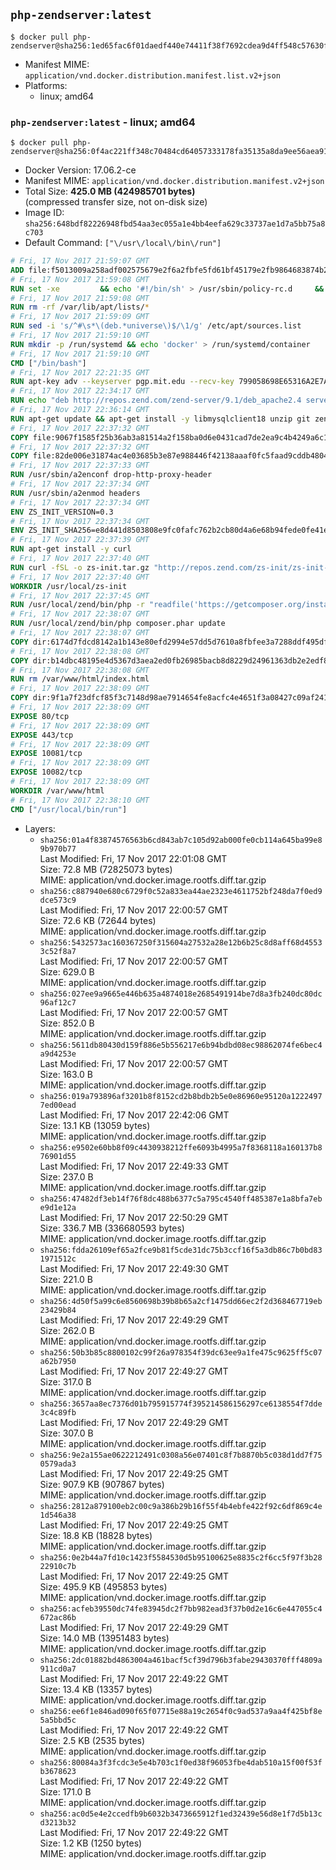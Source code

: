 ## `php-zendserver:latest`

```console
$ docker pull php-zendserver@sha256:1ed65fac6f01daedf440e74411f38f7692cdea9d4ff548c57630f087013d8f7d
```

-	Manifest MIME: `application/vnd.docker.distribution.manifest.list.v2+json`
-	Platforms:
	-	linux; amd64

### `php-zendserver:latest` - linux; amd64

```console
$ docker pull php-zendserver@sha256:0f4ac221ff348c70484cd64057333178fa35135a8da9ee56aea91a3bdefdcdec
```

-	Docker Version: 17.06.2-ce
-	Manifest MIME: `application/vnd.docker.distribution.manifest.v2+json`
-	Total Size: **425.0 MB (424985701 bytes)**  
	(compressed transfer size, not on-disk size)
-	Image ID: `sha256:648bdf82226948fbd54aa3ec055a1e4bb4eefa629c33737ae1d7a5bb75a8c703`
-	Default Command: `["\/usr\/local\/bin\/run"]`

```dockerfile
# Fri, 17 Nov 2017 21:59:07 GMT
ADD file:f5013009a258adf002575679e2f6a2fbfe5fd61bf45179e2fb9864683874b2b2 in / 
# Fri, 17 Nov 2017 21:59:08 GMT
RUN set -xe 		&& echo '#!/bin/sh' > /usr/sbin/policy-rc.d 	&& echo 'exit 101' >> /usr/sbin/policy-rc.d 	&& chmod +x /usr/sbin/policy-rc.d 		&& dpkg-divert --local --rename --add /sbin/initctl 	&& cp -a /usr/sbin/policy-rc.d /sbin/initctl 	&& sed -i 's/^exit.*/exit 0/' /sbin/initctl 		&& echo 'force-unsafe-io' > /etc/dpkg/dpkg.cfg.d/docker-apt-speedup 		&& echo 'DPkg::Post-Invoke { "rm -f /var/cache/apt/archives/*.deb /var/cache/apt/archives/partial/*.deb /var/cache/apt/*.bin || true"; };' > /etc/apt/apt.conf.d/docker-clean 	&& echo 'APT::Update::Post-Invoke { "rm -f /var/cache/apt/archives/*.deb /var/cache/apt/archives/partial/*.deb /var/cache/apt/*.bin || true"; };' >> /etc/apt/apt.conf.d/docker-clean 	&& echo 'Dir::Cache::pkgcache ""; Dir::Cache::srcpkgcache "";' >> /etc/apt/apt.conf.d/docker-clean 		&& echo 'Acquire::Languages "none";' > /etc/apt/apt.conf.d/docker-no-languages 		&& echo 'Acquire::GzipIndexes "true"; Acquire::CompressionTypes::Order:: "gz";' > /etc/apt/apt.conf.d/docker-gzip-indexes 		&& echo 'Apt::AutoRemove::SuggestsImportant "false";' > /etc/apt/apt.conf.d/docker-autoremove-suggests
# Fri, 17 Nov 2017 21:59:08 GMT
RUN rm -rf /var/lib/apt/lists/*
# Fri, 17 Nov 2017 21:59:09 GMT
RUN sed -i 's/^#\s*\(deb.*universe\)$/\1/g' /etc/apt/sources.list
# Fri, 17 Nov 2017 21:59:10 GMT
RUN mkdir -p /run/systemd && echo 'docker' > /run/systemd/container
# Fri, 17 Nov 2017 21:59:10 GMT
CMD ["/bin/bash"]
# Fri, 17 Nov 2017 22:21:35 GMT
RUN apt-key adv --keyserver pgp.mit.edu --recv-key 799058698E65316A2E7A4FF42EAE1437F7D2C623
# Fri, 17 Nov 2017 22:34:17 GMT
RUN echo "deb http://repos.zend.com/zend-server/9.1/deb_apache2.4 server non-free" >> /etc/apt/sources.list.d/zend-server.list
# Fri, 17 Nov 2017 22:36:14 GMT
RUN apt-get update && apt-get install -y libmysqlclient18 unzip git zend-server-php-7.1=9.1.1+b119 && /usr/local/zend/bin/zendctl.sh stop
# Fri, 17 Nov 2017 22:37:32 GMT
COPY file:9067f1585f25b36ab3a81514a2f158ba0d6e0431cad7de2ea9c4b4249a6c134f in /etc/ 
# Fri, 17 Nov 2017 22:37:32 GMT
COPY file:82de006e31874ac4e03685b3e87e988446f42138aaaf0fc5faad9cddb48040ba in /etc/apache2/conf-available 
# Fri, 17 Nov 2017 22:37:33 GMT
RUN /usr/sbin/a2enconf drop-http-proxy-header
# Fri, 17 Nov 2017 22:37:34 GMT
RUN /usr/sbin/a2enmod headers
# Fri, 17 Nov 2017 22:37:34 GMT
ENV ZS_INIT_VERSION=0.3
# Fri, 17 Nov 2017 22:37:34 GMT
ENV ZS_INIT_SHA256=e8d441d8503808e9fc0fafc762b2cb80d4a6e68b94fede0fe41efdeac10800cb
# Fri, 17 Nov 2017 22:37:39 GMT
RUN apt-get install -y curl
# Fri, 17 Nov 2017 22:37:40 GMT
RUN curl -fSL -o zs-init.tar.gz "http://repos.zend.com/zs-init/zs-init-docker-${ZS_INIT_VERSION}.tar.gz"     && echo "${ZS_INIT_SHA256} *zs-init.tar.gz" | sha256sum -c -     && mkdir /usr/local/zs-init     && tar xzf zs-init.tar.gz --strip-components=1 -C /usr/local/zs-init     && rm zs-init.tar.gz
# Fri, 17 Nov 2017 22:37:40 GMT
WORKDIR /usr/local/zs-init
# Fri, 17 Nov 2017 22:37:45 GMT
RUN /usr/local/zend/bin/php -r "readfile('https://getcomposer.org/installer');" | /usr/local/zend/bin/php
# Fri, 17 Nov 2017 22:38:07 GMT
RUN /usr/local/zend/bin/php composer.phar update
# Fri, 17 Nov 2017 22:38:07 GMT
COPY dir:6174d7fdcd8142a1b143e80efd2994e57dd5d7610a8fbfee3a7288ddf495dfdf in /usr/local/bin 
# Fri, 17 Nov 2017 22:38:08 GMT
COPY dir:b14dbc48195e4d5367d3aea2ed0fb26985bacb8d8229d24961363db2e2edf8f0 in /usr/local/zend/var/plugins/ 
# Fri, 17 Nov 2017 22:38:08 GMT
RUN rm /var/www/html/index.html
# Fri, 17 Nov 2017 22:38:09 GMT
COPY dir:9f1a7f23dfcf85f3c7148d98ae7914654fe8acfc4e4651f3a08427c09af24198 in /var/www/html 
# Fri, 17 Nov 2017 22:38:09 GMT
EXPOSE 80/tcp
# Fri, 17 Nov 2017 22:38:09 GMT
EXPOSE 443/tcp
# Fri, 17 Nov 2017 22:38:09 GMT
EXPOSE 10081/tcp
# Fri, 17 Nov 2017 22:38:09 GMT
EXPOSE 10082/tcp
# Fri, 17 Nov 2017 22:38:09 GMT
WORKDIR /var/www/html
# Fri, 17 Nov 2017 22:38:10 GMT
CMD ["/usr/local/bin/run"]
```

-	Layers:
	-	`sha256:01a4f83874576563b6cd843ab7c105d92ab000fe0cb114a645ba99e89b970b77`  
		Last Modified: Fri, 17 Nov 2017 22:01:08 GMT  
		Size: 72.8 MB (72825073 bytes)  
		MIME: application/vnd.docker.image.rootfs.diff.tar.gzip
	-	`sha256:c887940e680c6729f0c52a833ea44ae2323e4611752bf248da7f0ed9dce573c9`  
		Last Modified: Fri, 17 Nov 2017 22:00:57 GMT  
		Size: 72.6 KB (72644 bytes)  
		MIME: application/vnd.docker.image.rootfs.diff.tar.gzip
	-	`sha256:5432573ac160367250f315604a27532a28e12b6b25c8d8aff68d45533c52f8a7`  
		Last Modified: Fri, 17 Nov 2017 22:00:57 GMT  
		Size: 629.0 B  
		MIME: application/vnd.docker.image.rootfs.diff.tar.gzip
	-	`sha256:027ee9a9665e446b635a4874018e2685491914be7d8a3fb240dc80dc96af12c7`  
		Last Modified: Fri, 17 Nov 2017 22:00:57 GMT  
		Size: 852.0 B  
		MIME: application/vnd.docker.image.rootfs.diff.tar.gzip
	-	`sha256:5611db80430d159f886e5b556217e6b94bdbd08ec98862074fe6bec4a9d4253e`  
		Last Modified: Fri, 17 Nov 2017 22:00:57 GMT  
		Size: 163.0 B  
		MIME: application/vnd.docker.image.rootfs.diff.tar.gzip
	-	`sha256:019a793896af3201b8f8152cd2b8bdb2b5e0e86960e95120a12224977ed00ead`  
		Last Modified: Fri, 17 Nov 2017 22:42:06 GMT  
		Size: 13.1 KB (13059 bytes)  
		MIME: application/vnd.docker.image.rootfs.diff.tar.gzip
	-	`sha256:e9502e60bb8f09c4430938212ffe6093b4995a7f8368118a160137b876901d55`  
		Last Modified: Fri, 17 Nov 2017 22:49:33 GMT  
		Size: 237.0 B  
		MIME: application/vnd.docker.image.rootfs.diff.tar.gzip
	-	`sha256:47482df3eb14f76f8dc488b6377c5a795c4540ff485387e1a8bfa7ebe9d1e12a`  
		Last Modified: Fri, 17 Nov 2017 22:50:29 GMT  
		Size: 336.7 MB (336680593 bytes)  
		MIME: application/vnd.docker.image.rootfs.diff.tar.gzip
	-	`sha256:fdda26109ef65a2fce9b81f5cde31dc75b3ccf16f5a3db86c7b0bd831971512c`  
		Last Modified: Fri, 17 Nov 2017 22:49:30 GMT  
		Size: 221.0 B  
		MIME: application/vnd.docker.image.rootfs.diff.tar.gzip
	-	`sha256:4d50f5a99c6e8560698b39b8b65a2cf1475dd66ec2f2d368467719eb23429b84`  
		Last Modified: Fri, 17 Nov 2017 22:49:29 GMT  
		Size: 262.0 B  
		MIME: application/vnd.docker.image.rootfs.diff.tar.gzip
	-	`sha256:50b3b85c8800102c99f26a978354f39dc63ee9a1fe475c9625ff5c07a62b7950`  
		Last Modified: Fri, 17 Nov 2017 22:49:27 GMT  
		Size: 317.0 B  
		MIME: application/vnd.docker.image.rootfs.diff.tar.gzip
	-	`sha256:3657aa8ec7376d01b795915774f395214586156297ce6138554f7dde3c4c89fb`  
		Last Modified: Fri, 17 Nov 2017 22:49:29 GMT  
		Size: 307.0 B  
		MIME: application/vnd.docker.image.rootfs.diff.tar.gzip
	-	`sha256:9e2a155ae0622212491c0308a56e07401c8f7b8870b5c038d1dd7f750579ada3`  
		Last Modified: Fri, 17 Nov 2017 22:49:25 GMT  
		Size: 907.9 KB (907867 bytes)  
		MIME: application/vnd.docker.image.rootfs.diff.tar.gzip
	-	`sha256:2812a879100eb2c00c9a386b29b16f55f4b4ebfe422f92c6df869c4e1d546a38`  
		Last Modified: Fri, 17 Nov 2017 22:49:25 GMT  
		Size: 18.8 KB (18828 bytes)  
		MIME: application/vnd.docker.image.rootfs.diff.tar.gzip
	-	`sha256:0e2b44a7fd10c1423f5584530d5b95100625e8835c2f6cc5f97f3b2822910c7b`  
		Last Modified: Fri, 17 Nov 2017 22:49:25 GMT  
		Size: 495.9 KB (495853 bytes)  
		MIME: application/vnd.docker.image.rootfs.diff.tar.gzip
	-	`sha256:acfeb39550dc74fe83945dc2f7bb982ead3f37b0d2e16c6e447055c4672ac86b`  
		Last Modified: Fri, 17 Nov 2017 22:49:29 GMT  
		Size: 14.0 MB (13951483 bytes)  
		MIME: application/vnd.docker.image.rootfs.diff.tar.gzip
	-	`sha256:2dc01882bd4863004a461bacf5cf39d796b3fabe29430370fff4809a911cd0a7`  
		Last Modified: Fri, 17 Nov 2017 22:49:22 GMT  
		Size: 13.4 KB (13357 bytes)  
		MIME: application/vnd.docker.image.rootfs.diff.tar.gzip
	-	`sha256:ee6f1e846ad090f65f07715e88a19c2654f0c9ad537a9aa4f425bf8e5a5bbd5c`  
		Last Modified: Fri, 17 Nov 2017 22:49:22 GMT  
		Size: 2.5 KB (2535 bytes)  
		MIME: application/vnd.docker.image.rootfs.diff.tar.gzip
	-	`sha256:80084a3f3fcdc3e5e4b703c1f0ed38f96053fbe4dab510a15f00f53fb3678623`  
		Last Modified: Fri, 17 Nov 2017 22:49:22 GMT  
		Size: 171.0 B  
		MIME: application/vnd.docker.image.rootfs.diff.tar.gzip
	-	`sha256:ac0d5e4e2ccedfb9b6032b3473665912f1ed32439e56d8e1f7d5b13cd3213b32`  
		Last Modified: Fri, 17 Nov 2017 22:49:22 GMT  
		Size: 1.2 KB (1250 bytes)  
		MIME: application/vnd.docker.image.rootfs.diff.tar.gzip
